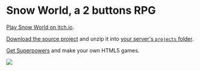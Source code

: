 # Snow World, a 2 buttons RPG

[Play Snow World on itch.io](http://sparklinlabs.itch.io/snow-world).

[Download the source project](https://github.com/superpowers-extra/snow-world-game/archive/master.zip) and unzip it into [your server's `projects` folder](http://docs.superpowers-html5.com/en/getting-started/setting-up-superpowers).

[Get Superpowers](https://superpowers-html5.com/) and make your own HTML5 games.

![](https://github.com/superpowers-extra/snow-world-game/blob/master/preview.gif)